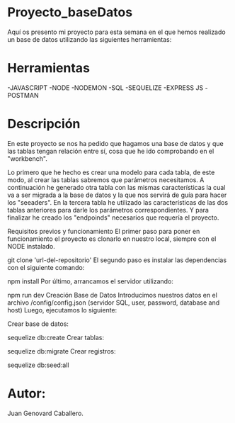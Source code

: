 # Proyecto_baseDatos

 Aquí os presento mi proyecto para esta semana en el que hemos realizado un base de datos utilizando las siguientes herramientas:

 # Herramientas

-JAVASCRIPT
-NODE
-NODEMON
-SQL
-SEQUELIZE
-EXPRESS JS
-POSTMAN

# Descripción

En este proyecto se nos ha pedido que hagamos una base de datos y que las tablas tengan relación entre sí, cosa que he ido comprobando en el "workbench".

Lo primero que he hecho es crear una modelo para cada tabla, de este modo, al crear las tablas sabremos que parámetros necesitamos.
A continuación he generado otra tabla con las mismas características la cual va a ser migrada a la base de datos y la que nos servirá de guía para hacer los "seeaders".
En la tercera tabla he utilizado las características de las dos tablas anteriores para darle los parámetros correspondientes.
Y para finalizar he creado los "endpoinds" necesarios que requería el proyecto.

Requisitos previos y funcionamiento
El primer paso para poner en funcionamiento el proyecto es clonarlo en nuestro local, siempre con el NODE instalado.

 git clone 'url-del-repositorio'
El segundo paso es instalar las dependencias con el siguiente comando:

 npm install
Por último, arrancamos el servidor utilizando:

 npm run dev
Creación Base de Datos
Introducimos nuestros datos en el archivo /config/config.json (servidor SQL, user, password, database and host) Luego, ejecutamos lo siguiente:

Crear base de datos:

 sequelize db:create
Crear tablas:

 sequelize db:migrate
Crear registros:

 sequelize db:seed:all




# Autor:

 Juan Genovard Caballero.
